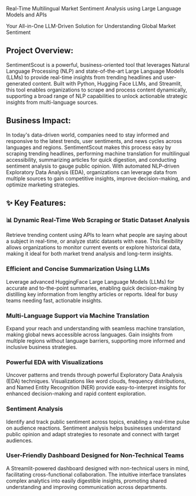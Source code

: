 Real-Time Multilingual Market Sentiment Analysis using Large Language Models and APIs

Your All-in-One LLM-Driven Solution for Understanding Global Market Sentiment 

<h2>Project Overview:</h2>
SentimentScout is a powerful, business-oriented tool that leverages Natural Language Processing (NLP) and state-of-the-art Large Language Models (LLMs) to provide real-time insights from trending headlines and user-generated content. Built with Python, Hugging Face LLMs, and Streamlit, this tool enables organizations to scrape and process content dynamically, supporting a broad range of NLP capabilities to unlock actionable strategic insights from multi-language sources.

<h2>Business Impact:</h2>
In today's data-driven world, companies need to stay informed and responsive to the latest trends, user sentiments, and news cycles across languages and regions. SentimentScout makes this process easy by scraping trending headlines, performing machine translation for multilingual accessibility, summarizing articles for quick digestion, and conducting sentiment analysis to gauge public opinion. With automated NLP-driven Exploratory Data Analysis (EDA), organizations can leverage data from multiple sources to gain competitive insights, improve decision-making, and optimize marketing strategies. 

<h2>✨ Key Features:</h2>
<h3>📊 Dynamic Real-Time Web Scraping or Static Dataset Analysis</h3>
Retrieve trending content using APIs to learn what people are saying about a subject in real-time, or analyze static datasets with ease. This flexibility allows organizations to monitor current events or explore historical data, making it ideal for both market trend analysis and long-term insights.

<h3>Efficient and Concise Summarization Using LLMs</h3>
Leverage advanced HuggingFace Large Language Models (LLMs) for accurate and to-the-point summaries, enabling quick decision-making by distilling key information from lengthy articles or reports. Ideal for busy teams needing fast, actionable insights.

<h3>Multi-Language Support via Machine Translation</h3>
Expand your reach and understanding with seamless machine translation, making global news accessible across languages. Gain insights from multiple regions without language barriers, supporting more informed and inclusive business strategies.

<h3>Powerful EDA with Visualizations</h3>
Uncover patterns and trends through powerful Exploratory Data Analysis (EDA) techniques. Visualizations like word clouds, frequency distributions, and Named Entity Recognition (NER) provide easy-to-interpret insights for enhanced decision-making and rapid content exploration.

<h3>Sentiment Analysis</h3>
Identify and track public sentiment across topics, enabling a real-time pulse on audience reactions. Sentiment analysis helps businesses understand public opinion and adapt strategies to resonate and connect with target audiences.

<h3>User-Friendly Dashboard Designed for Non-Technical Teams</h3>
A Streamlit-powered dashboard designed with non-technical users in mind, facilitating cross-functional collaboration. The intuitive interface translates complex analytics into easily digestible insights, promoting shared understanding and improving communication across departments.
